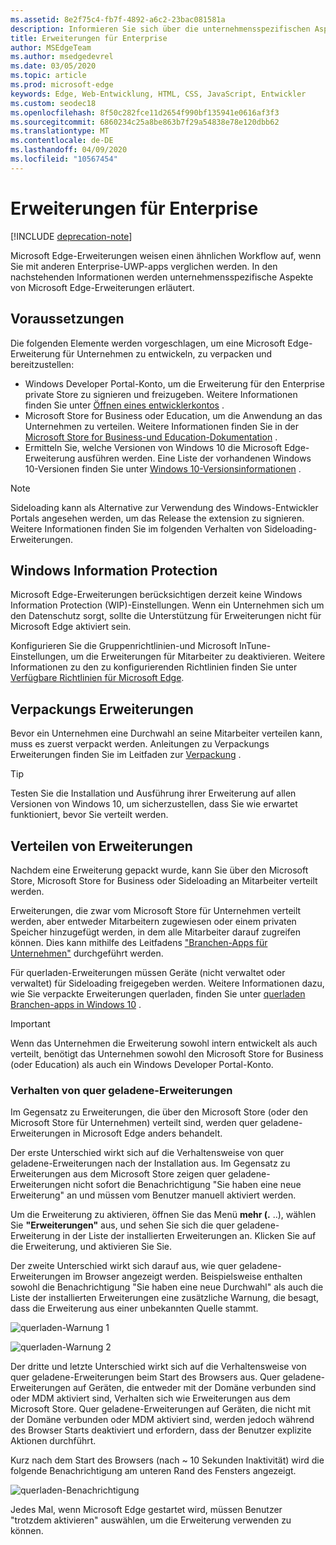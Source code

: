 ```yaml
---
ms.assetid: 8e2f75c4-fb7f-4892-a6c2-23bac081581a
description: Informieren Sie sich über die unternehmensspezifischen Aspekte von Microsoft Edge-Erweiterungen, und schauen Sie sich an, wie Sie mit UWP-apps vergleichbar sind.
title: Erweiterungen für Enterprise
author: MSEdgeTeam
ms.author: msedgedevrel
ms.date: 03/05/2020
ms.topic: article
ms.prod: microsoft-edge
keywords: Edge, Web-Entwicklung, HTML, CSS, JavaScript, Entwickler
ms.custom: seodec18
ms.openlocfilehash: 8f50c282fce11d2654f990bf135941e0616af3f3
ms.sourcegitcommit: 6860234c25a8be863b7f29a54838e78e120dbb62
ms.translationtype: MT
ms.contentlocale: de-DE
ms.lasthandoff: 04/09/2020
ms.locfileid: "10567454"
---
```

# Erweiterungen für Enterprise  

[!INCLUDE [deprecation-note](includes/deprecation-note.md)]  

Microsoft Edge-Erweiterungen weisen einen ähnlichen Workflow auf, wenn Sie mit anderen Enterprise-UWP-apps verglichen werden. In den nachstehenden Informationen werden unternehmensspezifische Aspekte von Microsoft Edge-Erweiterungen erläutert.

## Voraussetzungen
Die folgenden Elemente werden vorgeschlagen, um eine Microsoft Edge-Erweiterung für Unternehmen zu entwickeln, zu verpacken und bereitzustellen:

+ Windows Developer Portal-Konto, um die Erweiterung für den Enterprise private Store zu signieren und freizugeben. Weitere Informationen finden Sie unter [Öffnen eines entwicklerkontos](/windows/uwp/publish/opening-a-developer-account) .
+ Microsoft Store for Business oder Education, um die Anwendung an das Unternehmen zu verteilen. Weitere Informationen finden Sie in der [Microsoft Store for Business-und Education-Dokumentation](/microsoft-store/) .
+ Ermitteln Sie, welche Versionen von Windows 10 die Microsoft Edge-Erweiterung ausführen werden. Eine Liste der vorhandenen Windows 10-Versionen finden Sie unter [Windows 10-Versionsinformationen](https://www.microsoft.com/itpro/windows-10/release-information) .

> [!NOTE]
> Sideloading kann als Alternative zur Verwendung des Windows-Entwickler Portals angesehen werden, um das Release the extension zu signieren. Weitere Informationen finden Sie im folgenden Verhalten von Sideloading-Erweiterungen.

## Windows Information Protection
Microsoft Edge-Erweiterungen berücksichtigen derzeit keine Windows Information Protection (WIP)-Einstellungen. Wenn ein Unternehmen sich um den Datenschutz sorgt, sollte die Unterstützung für Erweiterungen nicht für Microsoft Edge aktiviert sein.

Konfigurieren Sie die Gruppenrichtlinien-und Microsoft InTune-Einstellungen, um die Erweiterungen für Mitarbeiter zu deaktivieren. Weitere Informationen zu den zu konfigurierenden Richtlinien finden Sie unter [Verfügbare Richtlinien für Microsoft Edge](https://technet.microsoft.com/itpro/microsoft-edge/available-policies).

## Verpackungs Erweiterungen
Bevor ein Unternehmen eine Durchwahl an seine Mitarbeiter verteilen kann, muss es zuerst verpackt werden. Anleitungen zu Verpackungs Erweiterungen finden Sie im Leitfaden zur [Verpackung](./guides/packaging.md) .

> [!TIP]
> Testen Sie die Installation und Ausführung ihrer Erweiterung auf allen Versionen von Windows 10, um sicherzustellen, dass Sie wie erwartet funktioniert, bevor Sie verteilt werden.

## Verteilen von Erweiterungen
Nachdem eine Erweiterung gepackt wurde, kann Sie über den Microsoft Store, Microsoft Store for Business oder Sideloading an Mitarbeiter verteilt werden.

Erweiterungen, die zwar vom Microsoft Store für Unternehmen verteilt werden, aber entweder Mitarbeitern zugewiesen oder einem privaten Speicher hinzugefügt werden, in dem alle Mitarbeiter darauf zugreifen können. Dies kann mithilfe des Leitfadens ["Branchen-Apps für Unternehmen"](https://msdn.microsoft.com/windows/uwp/publish/distribute-lob-apps-to-enterprises) durchgeführt werden.

Für querladen-Erweiterungen müssen Geräte (nicht verwaltet oder verwaltet) für Sideloading freigegeben werden. Weitere Informationen dazu, wie Sie verpackte Erweiterungen querladen, finden Sie unter [querladen Branchen-apps in Windows 10](https://technet.microsoft.com/itpro/windows/deploy/sideload-apps-in-windows-10) .

> [!IMPORTANT]
> Wenn das Unternehmen die Erweiterung sowohl intern entwickelt als auch verteilt, benötigt das Unternehmen sowohl den Microsoft Store for Business (oder Education) als auch ein Windows Developer Portal-Konto.

### Verhalten von quer geladene-Erweiterungen
Im Gegensatz zu Erweiterungen, die über den Microsoft Store (oder den Microsoft Store für Unternehmen) verteilt sind, werden quer geladene-Erweiterungen in Microsoft Edge anders behandelt.

Der erste Unterschied wirkt sich auf die Verhaltensweise von quer geladene-Erweiterungen nach der Installation aus. Im Gegensatz zu Erweiterungen aus dem Microsoft Store zeigen quer geladene-Erweiterungen nicht sofort die Benachrichtigung "Sie haben eine neue Erweiterung" an und müssen vom Benutzer manuell aktiviert werden.

Um die Erweiterung zu aktivieren, öffnen Sie das Menü **mehr (.** ..), wählen Sie **"Erweiterungen"** aus, und sehen Sie sich die quer geladene-Erweiterung in der Liste der installierten Erweiterungen an. Klicken Sie auf die Erweiterung, und aktivieren Sie Sie.

Der zweite Unterschied wirkt sich darauf aus, wie quer geladene-Erweiterungen im Browser angezeigt werden. Beispielsweise enthalten sowohl die Benachrichtigung "Sie haben eine neue Durchwahl" als auch die Liste der installierten Erweiterungen eine zusätzliche Warnung, die besagt, dass die Erweiterung aus einer unbekannten Quelle stammt.

![querladen-Warnung 1](./media/sideload-permissionflyout.PNG)

![querladen-Warnung 2](./media/sideload-l1warning.PNG)

Der dritte und letzte Unterschied wirkt sich auf die Verhaltensweise von quer geladene-Erweiterungen beim Start des Browsers aus. Quer geladene-Erweiterungen auf Geräten, die entweder mit der Domäne verbunden sind oder MDM aktiviert sind, Verhalten sich wie Erweiterungen aus dem Microsoft Store. Quer geladene-Erweiterungen auf Geräten, die nicht mit der Domäne verbunden oder MDM aktiviert sind, werden jedoch während des Browser Starts deaktiviert und erfordern, dass der Benutzer explizite Aktionen durchführt.

Kurz nach dem Start des Browsers (nach ~ 10 Sekunden Inaktivität) wird die folgende Benachrichtigung am unteren Rand des Fensters angezeigt.

![querladen-Benachrichtigung](./media/sideload-scareUI.PNG)

Jedes Mal, wenn Microsoft Edge gestartet wird, müssen Benutzer "trotzdem aktivieren" auswählen, um die Erweiterung verwenden zu können.
